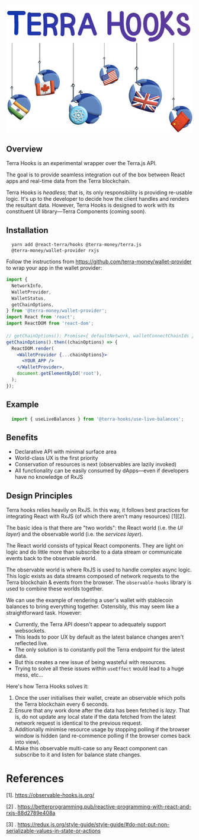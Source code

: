 ![img.png](logo-type.png)
![img.png](logo-illustration.png)

## Overview

Terra Hooks is an experimental wrapper over the Terra.js API.

The goal is to provide seamless integration out of the box between React apps
and real-time data from the Terra blockchain.

Terra Hooks is _headless_; that is, its only responsibility is providing
re-usable logic. It's up to the developer to decide how the client handles and
renders the resultant data. However, Terra Hooks is designed to work with its
constituent UI library—Terra Components
(coming soon).

## Installation

```shell
  yarn add @react-terra/hooks @terra-money/terra.js 
  @terra-money/wallet-provider rxjs
```

Follow the instructions from https://github.com/terra-money/wallet-provider 
to wrap your app in the wallet provider:

```jsx
import {
  NetworkInfo,
  WalletProvider,
  WalletStatus,
  getChainOptions,
} from '@terra-money/wallet-provider';
import React from 'react';
import ReactDOM from 'react-dom';

// getChainOptions(): Promise<{ defaultNetwork, walletConnectChainIds }>
getChainOptions().then((chainOptions) => {
  ReactDOM.render(
    <WalletProvider {...chainOptions}>
      <YOUR_APP />
    </WalletProvider>,
    document.getElementById('root'),
  );
});
```

## Example

```jsx
  import { useLiveBalances } from '@terra-hooks/use-live-balances';
```

## Benefits

- Declarative API with minimal surface area
- World-class UX is the first priority
- Conservation of resources is next (observables are lazily invoked)
- All functionality can be easily consumed by dApps—even if developers have no
  knowledge of RxJS

## Design Principles

Terra hooks relies heavily on RxJS. In this way, it follows best practices for
integrating React with RxJS (of which there aren't many resources) [1][2].

The basic idea is that there are "two worlds": the React world (i.e. the _UI
layer_) and the observable world (i.e. the _services layer_).

The React world consists of typical React components. They are light on logic
and do little more than subscribe to a data stream or communicate events back to
the observable world.

The observable world is where RxJS is used to handle complex async logic. This
logic exists as data streams composed of network requests to the Terra
blockchain & events from the browser. The `observable-hooks` library is used to
combine these worlds together.

We can use the example of rendering a user's wallet with stablecoin balances to
bring everything together. Ostensibly, this may seem like a straightforward
task. However:

- Currently, the Terra API doesn't appear to adequately support websockets.
- This leads to poor UX by default as the latest balance changes aren't
  reflected live.
- The only solution is to constantly poll the Terra endpoint for the latest
  data.
- But this creates a new issue of being wasteful with resources.
- Trying to solve all these issues within `useEffect` would lead to a huge mess,
  etc...

Here's how Terra Hooks solves it:

1. Once the user initialises their wallet, create an observable which polls the
   Terra blockchain every 6 seconds.
2. Ensure that any work done after the data has been fetched is _lazy_. That is,
   do not update any local state if the data fetched from the latest network
   request is identical to the previous request.
3. Additionally minimise resource usage by stopping polling if the browser
   window is hidden (and re-commence polling if the browser comes back into
   view).
4. Make this observable multi-case so any React component can subscribe to it
   and listen for balance state changes.

# References

[1]. https://observable-hooks.js.org/

[2]
. https://betterprogramming.pub/reactive-programming-with-react-and-rxjs-88d2789e408a

[3]
. https://redux.js.org/style-guide/style-guide/#do-not-put-non-serializable-values-in-state-or-actions
